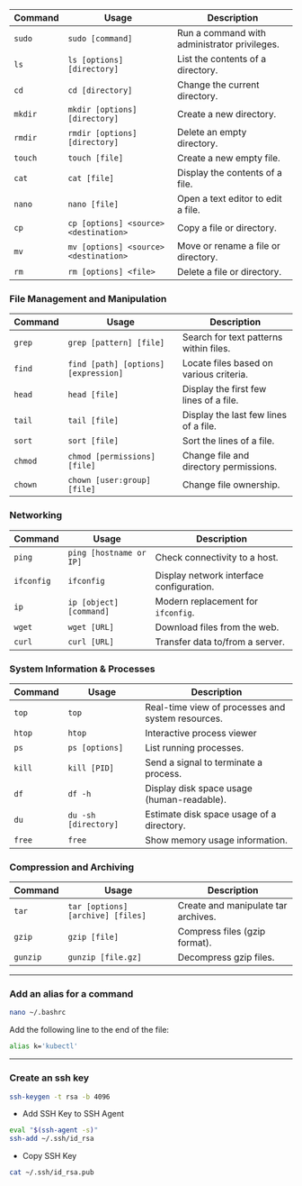 | Command | Usage | Description |
|---|---|---|
| `sudo` | `sudo [command]` | Run a command with administrator privileges. |
| `ls` | `ls [options] [directory]` | List the contents of a directory. | 
| `cd` | `cd [directory]` | Change the current directory. |
| `mkdir` | `mkdir [options] [directory]` | Create a new directory. |
| `rmdir` | `rmdir [options] [directory]` | Delete an empty directory. |
| `touch` | `touch [file]` | Create a new empty file. |
| `cat` | `cat [file]` | Display the contents of a file. |
| `nano` | `nano [file]` | Open a text editor to edit a file. |
| `cp` | `cp [options] <source> <destination>` | Copy a file or directory. |
| `mv` | `mv [options] <source> <destination>` | Move or rename a file or directory. |
| `rm` | `rm [options] <file>` | Delete a file or directory. |

### File Management and Manipulation
| Command | Usage | Description |
|---|---|---|
| `grep` | `grep [pattern] [file]` | Search for text patterns within files. |
| `find` | `find [path] [options] [expression]`  | Locate files based on various criteria. |
| `head` | `head [file]` | Display the first few lines of a file. |
| `tail` | `tail [file]` | Display the last few lines of a file. |
| `sort` | `sort [file]` | Sort the lines of a file. |
| `chmod` | `chmod [permissions] [file]` | Change file and directory permissions. |
| `chown` | `chown [user:group] [file]` | Change file ownership. |


### Networking
| Command | Usage | Description |
|---|---|---|
| `ping` | `ping [hostname or IP]` | Check connectivity to a host. |
| `ifconfig` | `ifconfig` | Display network interface configuration. |
| `ip` | `ip [object] [command]` |  Modern replacement for `ifconfig`.
| `wget` | `wget [URL]` | Download files from the web. |
| `curl` | `curl [URL]` | Transfer data to/from a server. |

### System Information & Processes
| Command | Usage | Description |
|---|---|---|
| `top` | `top` | Real-time view of processes and system resources. |
| `htop` | `htop` | Interactive process viewer |
| `ps` | `ps [options]` | List running processes. |
| `kill` | `kill [PID]` | Send a signal to terminate a process. |
| `df` | `df -h` | Display disk space usage (human-readable). |
| `du` | `du -sh [directory]` | Estimate disk space usage of a directory. | 
| `free` | `free` | Show memory usage information. |

### Compression and Archiving
| Command | Usage | Description |
|---|---|---|
| `tar` | `tar [options] [archive] [files]` | Create and manipulate tar archives. |
| `gzip` | `gzip [file]` | Compress files (gzip format). |
| `gunzip` | `gunzip [file.gz]` | Decompress gzip files. |

---

### Add an alias for a command
```bash
nano ~/.bashrc
```
Add the following line to the end of the file:
```bash
alias k='kubectl'
```

---

### Create an ssh key
```bash
ssh-keygen -t rsa -b 4096
```

- Add SSH Key to SSH Agent
```bash
eval "$(ssh-agent -s)"
ssh-add ~/.ssh/id_rsa
```

- Copy SSH Key
```bash
cat ~/.ssh/id_rsa.pub
```
